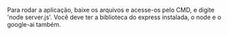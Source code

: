 Para rodar a aplicação, baixe os arquivos e acesse-os pelo CMD, e digite 'node server.js'. Você deve ter a biblioteca do express instalada, o node e o google-ai também.

